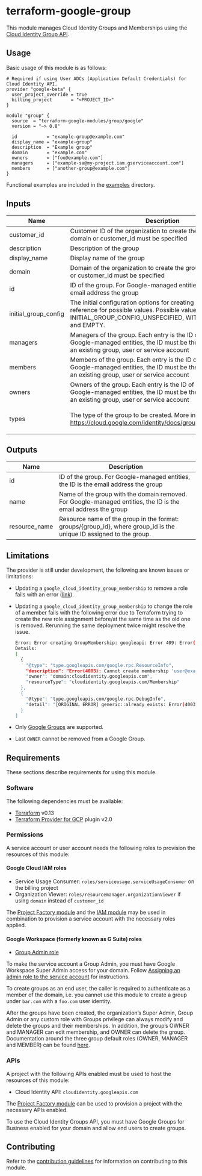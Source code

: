 # terraform-google-group

This module manages Cloud Identity Groups and Memberships using the
[Cloud Identity Group API](https://cloud.google.com/identity/docs/groups).

## Usage

Basic usage of this module is as follows:

```hcl
# Required if using User ADCs (Application Default Credentials) for Cloud Identity API.
provider "google-beta" {
  user_project_override = true
  billing_project       = "<PROJECT_ID>"
}

module "group" {
  source  = "terraform-google-modules/group/google"
  version = "~> 0.8"

  id           = "example-group@example.com"
  display_name = "example-group"
  description  = "Example group"
  domain       = "example.com"
  owners       = ["foo@example.com"]
  managers     = ["example-sa@my-project.iam.gserviceaccount.com"]
  members      = ["another-group@example.com"]
}
```

Functional examples are included in the [examples](./examples/) directory.

<!-- BEGINNING OF PRE-COMMIT-TERRAFORM DOCS HOOK -->
## Inputs

| Name | Description | Type | Default | Required |
|------|-------------|------|---------|:--------:|
| customer\_id | Customer ID of the organization to create the group in. One of domain or customer\_id must be specified | `string` | `""` | no |
| description | Description of the group | `string` | `""` | no |
| display\_name | Display name of the group | `string` | `""` | no |
| domain | Domain of the organization to create the group in. One of domain or customer\_id must be specified | `string` | `""` | no |
| id | ID of the group. For Google-managed entities, the ID must be the email address the group | `string` | n/a | yes |
| initial\_group\_config | The initial configuration options for creating a Group. See the API reference for possible values. Possible values are INITIAL\_GROUP\_CONFIG\_UNSPECIFIED, WITH\_INITIAL\_OWNER, and EMPTY. | `string` | `"EMPTY"` | no |
| managers | Managers of the group. Each entry is the ID of an entity. For Google-managed entities, the ID must be the email address of an existing group, user or service account | `list(string)` | `[]` | no |
| members | Members of the group. Each entry is the ID of an entity. For Google-managed entities, the ID must be the email address of an existing group, user or service account | `list(string)` | `[]` | no |
| owners | Owners of the group. Each entry is the ID of an entity. For Google-managed entities, the ID must be the email address of an existing group, user or service account | `list(string)` | `[]` | no |
| types | The type of the group to be created. More info: https://cloud.google.com/identity/docs/groups#group_properties | `list(string)` | <pre>[<br>  "default"<br>]</pre> | no |

## Outputs

| Name | Description |
|------|-------------|
| id | ID of the group. For Google-managed entities, the ID is the email address the group |
| name | Name of the group with the domain removed. For Google-managed entities, the ID is the email address the group |
| resource\_name | Resource name of the group in the format: groups/{group\_id}, where group\_id is the unique ID assigned to the group. |

<!-- END OF PRE-COMMIT-TERRAFORM DOCS HOOK -->

## Limitations

The provider is still under development, the following are known issues or
limitations:

* Updating a `google_cloud_identity_group_membership` to remove a role fails
    with an error
    ([link](https://github.com/hashicorp/terraform-provider-google/issues/7616)).

* Updating a `google_cloud_identity_group_membership` to change the role of a
    member fails with the following error due to Terraform trying to create the
    new role assignment before/at the same time as the old one is removed.
    Rerunning the same deployment twice might resolve the issue.

    ```bash
    Error: Error creating GroupMembership: googleapi: Error 409: Error(4003): Cannot create membership 'user@example.com' in 'groups/xxx' because it already exists.
    Details:
    [
      {
        "@type": "type.googleapis.com/google.rpc.ResourceInfo",
        "description": "Error(4003): Cannot create membership 'user@example.com' in 'groups/xxx' because it already exists.",
        "owner": "domain:cloudidentity.googleapis.com",
        "resourceType": "cloudidentity.googleapis.com/Membership"
      },
      {
        "@type": "type.googleapis.com/google.rpc.DebugInfo",
        "detail": "[ORIGINAL ERROR] generic::already_exists: Error(4003): Cannot create membership 'user@example.com' in 'groups/xxx' because it already exists.\ncom.google.ccc.hosted.api.oneplatform.cloudidentity.error.exceptions.OpAlreadyExistsException: Error(4003): Cannot create membership 'user@example.com' in 'groups/xxx' because it already exists. [google.rpc.error_details_ext] { message: \"Error(4003): Cannot create membership \\'user@example.com\\' in \\'groups/xxx\\' because it already exists.\" details { [type.googleapis.com/google.rpc.ResourceInfo] { resource_type: \"cloudidentity.googleapis.com/Membership\" owner: \"domain:cloudidentity.googleapis.com\" description: \"Error(4003): Cannot create membership \\'user@example.com\\' in \\'groups/xxx\\' because it already exists.\" } } }"
      }
    ]
    ```

* Only
    [Google Groups](https://cloud.google.com/identity/docs/groups#group_properties)
    are supported.

* Last `OWNER` cannot be removed from a Google Group.

## Requirements

These sections describe requirements for using this module.

### Software

The following dependencies must be available:

* [Terraform][terraform] v0.13
* [Terraform Provider for GCP][terraform-provider-gcp] plugin v2.0

### Permissions

A service account or user account needs the following roles to provision the
resources of this module:

#### Google Cloud IAM roles

* Service Usage Consumer: `roles/serviceusage.serviceUsageConsumer` on the
    billing project
* Organization Viewer: `roles/resourcemanager.organizationViewer` if using
    `domain` instead of `customer_id`

The [Project Factory module][project-factory-module] and the
[IAM module][iam-module] may be used in combination to provision a service
account with the necessary roles applied.

#### Google Workspace (formerly known as G Suite) roles

* [Group Admin role](https://support.google.com/a/answer/2405986?hl=en)

To make the service account a Group Admin, you must have Google Workspace Super
Admin access for your domain. Follow
[Assigning an admin role to the service account](https://cloud.google.com/identity/docs/how-to/setup#assigning_an_admin_role_to_the_service_account)
for instructions.

To create groups as an end user, the caller is required to authenticate as a
member of the domain, i.e. you cannot use this module to create a group under
`bar.com` with a `foo.com` user identity.

After the groups have been created, the organization’s Super Admin, Group Admin
or any custom role with Groups privilege can always modify and delete the groups
and their memberships. In addition, the group’s OWNER and MANAGER can edit
membership, and OWNER can delete the group. Documentation around the three group
default roles (OWNER, MANAGER and MEMBER) can be found
[here](https://support.google.com/a/answer/167094?hl=en).

### APIs

A project with the following APIs enabled must be used to host the resources of
this module:

* Cloud Identity API: `cloudidentity.googleapis.com`

The [Project Factory module][project-factory-module] can be used to provision a
project with the necessary APIs enabled.

To use the Cloud Identity Groups API, you must have Google Groups for Business
enabled for your domain and allow end users to create groups.

## Contributing

Refer to the [contribution guidelines](./CONTRIBUTING.md) for information on
contributing to this module.

[iam-module]: https://registry.terraform.io/modules/terraform-google-modules/iam/google
[project-factory-module]: https://registry.terraform.io/modules/terraform-google-modules/project-factory/google
[terraform-provider-gcp]: https://www.terraform.io/docs/providers/google/index.html
[terraform]: https://www.terraform.io/downloads.html
